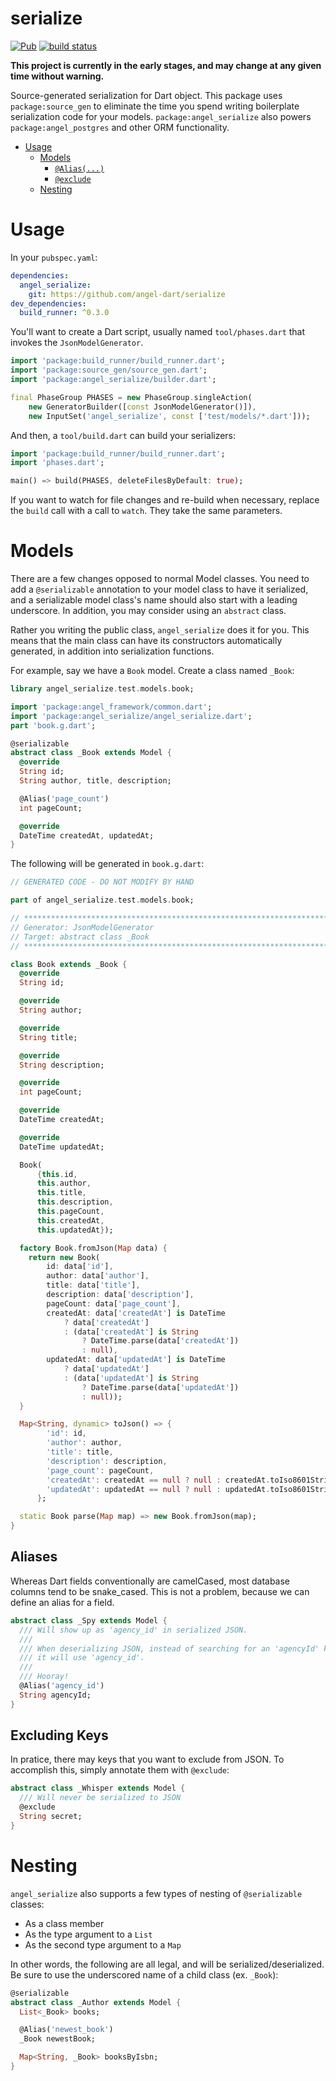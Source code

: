 # serialize
[![Pub](https://img.shields.io/pub/v/angel_serialize.svg)](https://pub.dartlang.org/packages/angel_serialize)
[![build status](https://travis-ci.org/angel-dart/serialize.svg)](https://travis-ci.org/angel-dart/serialize)

**This project is currently in the early stages, and may change at any given
time without warning.**

Source-generated serialization for Dart object. This package uses `package:source_gen` to eliminate
the time you spend writing boilerplate serialization code for your models.
`package:angel_serialize` also powers `package:angel_postgres` and other ORM functionality.

* [Usage](#usage)
  * [Models](#models)
    * [`@Alias(...)`](#aliases)
    * [`@exclude`](#excluding-keys)
  * [Nesting](#nesting)

# Usage
In your `pubspec.yaml`:
```yaml
dependencies:
  angel_serialize:
    git: https://github.com/angel-dart/serialize
dev_dependencies:
  build_runner: ^0.3.0
```

You'll want to create a Dart script, usually named `tool/phases.dart` that invokes
the `JsonModelGenerator`.

```dart
import 'package:build_runner/build_runner.dart';
import 'package:source_gen/source_gen.dart';
import 'package:angel_serialize/builder.dart';

final PhaseGroup PHASES = new PhaseGroup.singleAction(
    new GeneratorBuilder([const JsonModelGenerator()]),
    new InputSet('angel_serialize', const ['test/models/*.dart']));
```

And then, a `tool/build.dart` can build your serializers:
```dart
import 'package:build_runner/build_runner.dart';
import 'phases.dart';

main() => build(PHASES, deleteFilesByDefault: true);
```

If you want to watch for file changes and re-build when necessary, replace the `build` call
with a call to `watch`. They take the same parameters.

# Models
There are a few changes opposed to normal Model classes. You need to add a `@serializable` annotation to your model
class to have it serialized, and a serializable model class's name should also start
with a leading underscore. In addition, you may consider using an `abstract` class.

Rather you writing the public class, `angel_serialize` does it for you. This means that the main class can have
its constructors automatically generated, in addition into serialization functions.

For example, say we have a `Book` model. Create a class named `_Book`:

```dart
library angel_serialize.test.models.book;

import 'package:angel_framework/common.dart';
import 'package:angel_serialize/angel_serialize.dart';
part 'book.g.dart';

@serializable
abstract class _Book extends Model {
  @override
  String id;
  String author, title, description;

  @Alias('page_count')
  int pageCount;

  @override
  DateTime createdAt, updatedAt;
}
```

The following will be generated in `book.g.dart`:
```dart
// GENERATED CODE - DO NOT MODIFY BY HAND

part of angel_serialize.test.models.book;

// **************************************************************************
// Generator: JsonModelGenerator
// Target: abstract class _Book
// **************************************************************************

class Book extends _Book {
  @override
  String id;

  @override
  String author;

  @override
  String title;

  @override
  String description;

  @override
  int pageCount;

  @override
  DateTime createdAt;

  @override
  DateTime updatedAt;

  Book(
      {this.id,
      this.author,
      this.title,
      this.description,
      this.pageCount,
      this.createdAt,
      this.updatedAt});

  factory Book.fromJson(Map data) {
    return new Book(
        id: data['id'],
        author: data['author'],
        title: data['title'],
        description: data['description'],
        pageCount: data['page_count'],
        createdAt: data['createdAt'] is DateTime
            ? data['createdAt']
            : (data['createdAt'] is String
                ? DateTime.parse(data['createdAt'])
                : null),
        updatedAt: data['updatedAt'] is DateTime
            ? data['updatedAt']
            : (data['updatedAt'] is String
                ? DateTime.parse(data['updatedAt'])
                : null));
  }

  Map<String, dynamic> toJson() => {
        'id': id,
        'author': author,
        'title': title,
        'description': description,
        'page_count': pageCount,
        'createdAt': createdAt == null ? null : createdAt.toIso8601String(),
        'updatedAt': updatedAt == null ? null : updatedAt.toIso8601String()
      };

  static Book parse(Map map) => new Book.fromJson(map);
}
```

## Aliases
Whereas Dart fields conventionally are camelCased, most database columns
tend to be snake_cased. This is not a problem, because we can define an alias
for a field.

```dart
abstract class _Spy extends Model {
  /// Will show up as 'agency_id' in serialized JSON.
  /// 
  /// When deserializing JSON, instead of searching for an 'agencyId' key,
  /// it will use 'agency_id'.
  /// 
  /// Hooray!
  @Alias('agency_id')
  String agencyId;
}
```

## Excluding Keys
In pratice, there may keys that you want to exclude from JSON.
To accomplish this, simply annotate them with `@exclude`:

```dart
abstract class _Whisper extends Model {
  /// Will never be serialized to JSON
  @exclude
  String secret;
}
```

# Nesting
`angel_serialize` also supports a few types of nesting of `@serializable` classes:
* As a class member
* As the type argument to a `List`
* As the second type argument to a `Map`

In other words, the following are all legal, and will be serialized/deserialized.
Be sure to use the underscored name of a child class (ex. `_Book`):

```dart
@serializable
abstract class _Author extends Model {
  List<_Book> books;

  @Alias('newest_book')
  _Book newestBook;

  Map<String, _Book> booksByIsbn;
}
```
